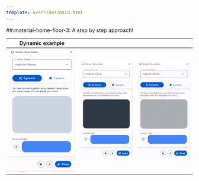 ```yaml
---
template: overrides/main.html
---
```


##:material-home-floor-3: A step by step approach!


| Dynamic example |||
|---|---|---|
|![mtb-blue-1-png]|![mtb-blue-2-png]|![mtb-blue-3-png]|


<!--- References to pictures... --->

[mtb-blue-1-png]: ../assets/screenshots/material-theme-builder-blue.png
[mtb-blue-2-png]: ../assets/screenshots/material-theme-builder-blue2.png
[mtb-blue-3-png]: ../assets/screenshots/material-theme-builder-blue3.png
